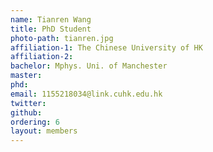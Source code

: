 ```yaml
---
name: Tianren Wang
title: PhD Student
photo-path: tianren.jpg
affiliation-1: The Chinese University of HK
affiliation-2:
bachelor: Mphys. Uni. of Manchester
master: 
phd: 
email: 1155218034@link.cuhk.edu.hk
twitter: 
github: 
ordering: 6
layout: members
---
```

